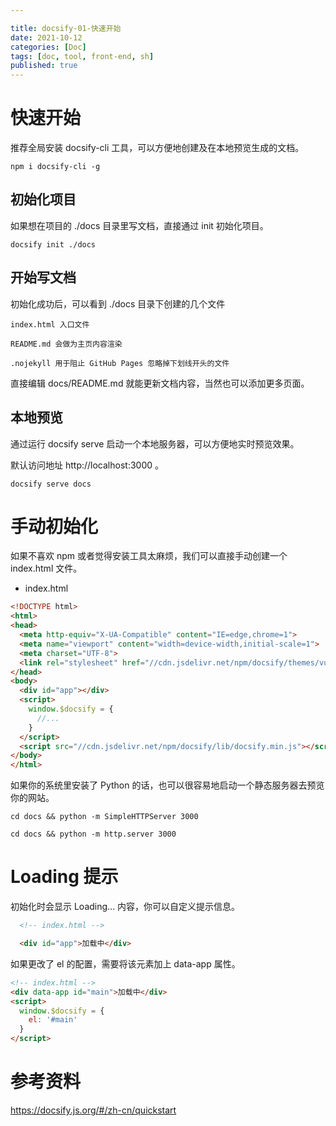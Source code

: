 ```yaml
---

title: docsify-01-快速开始
date: 2021-10-12
categories: [Doc]
tags: [doc, tool, front-end, sh]
published: true
---
```


# 快速开始

推荐全局安装 docsify-cli 工具，可以方便地创建及在本地预览生成的文档。

```
npm i docsify-cli -g
```

## 初始化项目

如果想在项目的 ./docs 目录里写文档，直接通过 init 初始化项目。

```
docsify init ./docs
```

## 开始写文档

初始化成功后，可以看到 ./docs 目录下创建的几个文件

```
index.html 入口文件

README.md 会做为主页内容渲染

.nojekyll 用于阻止 GitHub Pages 忽略掉下划线开头的文件
```

直接编辑 docs/README.md 就能更新文档内容，当然也可以添加更多页面。

## 本地预览

通过运行 docsify serve 启动一个本地服务器，可以方便地实时预览效果。

默认访问地址 http://localhost:3000 。

```
docsify serve docs
```


# 手动初始化

如果不喜欢 npm 或者觉得安装工具太麻烦，我们可以直接手动创建一个 index.html 文件。

- index.html

```html
<!DOCTYPE html>
<html>
<head>
  <meta http-equiv="X-UA-Compatible" content="IE=edge,chrome=1">
  <meta name="viewport" content="width=device-width,initial-scale=1">
  <meta charset="UTF-8">
  <link rel="stylesheet" href="//cdn.jsdelivr.net/npm/docsify/themes/vue.css">
</head>
<body>
  <div id="app"></div>
  <script>
    window.$docsify = {
      //...
    }
  </script>
  <script src="//cdn.jsdelivr.net/npm/docsify/lib/docsify.min.js"></script>
</body>
</html>
```

如果你的系统里安装了 Python 的话，也可以很容易地启动一个静态服务器去预览你的网站。

```
cd docs && python -m SimpleHTTPServer 3000
```

```
cd docs && python -m http.server 3000
```

# Loading 提示

初始化时会显示 Loading... 内容，你可以自定义提示信息。

```html
  <!-- index.html -->

  <div id="app">加载中</div>
```

如果更改了 el 的配置，需要将该元素加上 data-app 属性。

```html
<!-- index.html -->
<div data-app id="main">加载中</div>
<script>
  window.$docsify = {
    el: '#main'
  }
</script>
```

# 参考资料

https://docsify.js.org/#/zh-cn/quickstart

